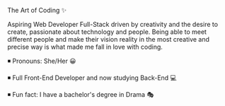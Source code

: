 The Art of Coding ✨

Aspiring Web Developer Full-Stack driven by creativity and the desire to create, passionate about technology and people. Being able to meet different people and make their vision reality in the most creative and precise way is what made me fall in love with coding.

◾ Pronouns: She/Her 😀

◾ Full Front-End Developer and now studying  Back-End 💻

◾ Fun fact: I have a bachelor's degree in Drama 🎭


